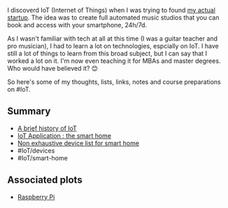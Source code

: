 I discoverd IoT (Internet of Things) when I was trying to found [my actual startup](https://www.studiomatic.co/en). The idea was to create full automated music studios that you can book and access with your smartphone, 24h/7d. 

As I wasn't familiar with tech at all at this time (I was a guitar teacher and pro musician), I had to learn a lot on technologies, espcially on IoT. I have still a lot of things to learn from this broad subject, but I can say that I worked a lot on it. I'm now even teaching it for MBAs and master degrees. Who would have believed it? 😊

So here's some of my thoughts, lists, links, notes and course preparations on #IoT. 

## Summary
- [A brief history of IoT](A%20brief%20history%20of%20IoT.md)
- [IoT Application : the smart home](Smart%20home.md)
- [Non exhaustive device list for smart home](Non%20exhaustive%20device%20list%20for%20smart%20home.md)
- #IoT/devices 
- #IoT/smart-home 

## Associated plots
- [Raspberry Pi](Raspberry%20Pi.md)
